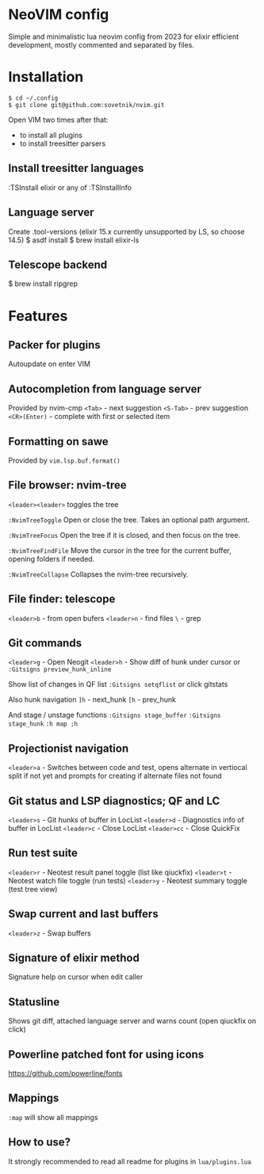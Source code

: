 # NeoVIM config

Simple and minimalistic lua neovim config from 2023 for elixir efficient development, 
mostly commented and separated by files.

# Installation

    $ cd ~/.config
    $ git clone git@github.com:sovetnik/nvim.git

  Open VIM two times after that: 
  - to install all plugins
  - to install treesitter parsers

## Install treesitter languages

  :TSInstall elixir
  or any of
  :TSInstallInfo

## Language server

  Create .tool-versions (elixir 15.x currently unsupported by LS, so choose 14.5)
  $ asdf install
  $ brew install elixir-ls

## Telescope backend

  $ brew install ripgrep

# Features

## Packer for plugins
Autoupdate on enter VIM

## Autocompletion from language server

  Provided by nvim-cmp
  `<Tab>` - next suggestion
  `<S-Tab>` - prev suggestion
  `<CR>(Enter)` - complete with first or selected item

## Formatting on sawe

  Provided by `vim.lsp.buf.format()`

## File browser: nvim-tree

  `<leader><leader>` toggles the tree

  `:NvimTreeToggle` Open or close the tree. Takes an optional path argument.

  `:NvimTreeFocus` Open the tree if it is closed, and then focus on the tree.

  `:NvimTreeFindFile` Move the cursor in the tree for the current buffer, opening folders if needed.

  `:NvimTreeCollapse` Collapses the nvim-tree recursively.

## File finder: telescope

  `<leader>b` - from open bufers
  `<leader>n` - find files
  `\` - grep

## Git commands

  `<leader>g` - Open Neogit
  `<leader>h` - Show diff of hunk under cursor
  or `:Gitsigns preview_hunk_inline`

  Show list of changes in QF list
    `:Gitsigns setqflist`
    or click gitstats

  Also hunk navigation
    `]h` - next_hunk
    `[h` - prev_hunk

  And stage / unstage functions
    `:Gitsigns stage_buffer`
    `:Gitsigns stage_hunk`
    `:h map ;h`


## Projectionist navigation

  `<leader>a` - Switches between code and test, 
      opens alternate in vertiocal split if not yet 
      and prompts for creating if alternate files not found

## Git status and LSP diagnostics; QF and LC

  `<leader>s` - Git hunks of buffer in LocList
  `<leader>d` - Diagnostics info of buffer in LocList
  `<leader>c` - Close LocList
  `<leader>cc` - Close QuickFix

## Run test suite

  `<leader>r` - Neotest result panel toggle (list like qiuckfix)
  `<leader>t` - Neotest watch file toggle (run tests)
  `<leader>y` - Neotest summary toggle (test tree view)

## Swap current and last buffers
  `<leader>z` - Swap buffers

## Signature of elixir method

  Signature help on cursor when edit caller

## Statusline

  Shows git diff, attached language server 
  and warns count (open qiuckfix on click)

## Powerline patched font for using icons

  https://github.com/powerline/fonts

## Mappings

  `:map` will show all mappings

## How to use?

  It strongly recommended to read all readme for plugins in `lua/plugins.lua`
